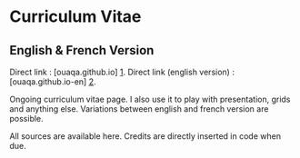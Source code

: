 Curriculum Vitae 
=======================================

English & French Version
------------------------

Direct link : [ouaqa.github.io] [1].
Direct link (english version) : [ouaqa.github.io-en] [2].

Ongoing curriculum vitae page. I also use it to play with presentation, grids and anything else. 
Variations between english and french version are possible.

All sources are available here. 
Credits are directly inserted in code when due.




  [1]: http://ouaqa.github.io/resume  "ouaqa.github.io"
  [2]: http://ouaqa.github.io/resume/index-en.html  "ouaqa.github.io-en"

